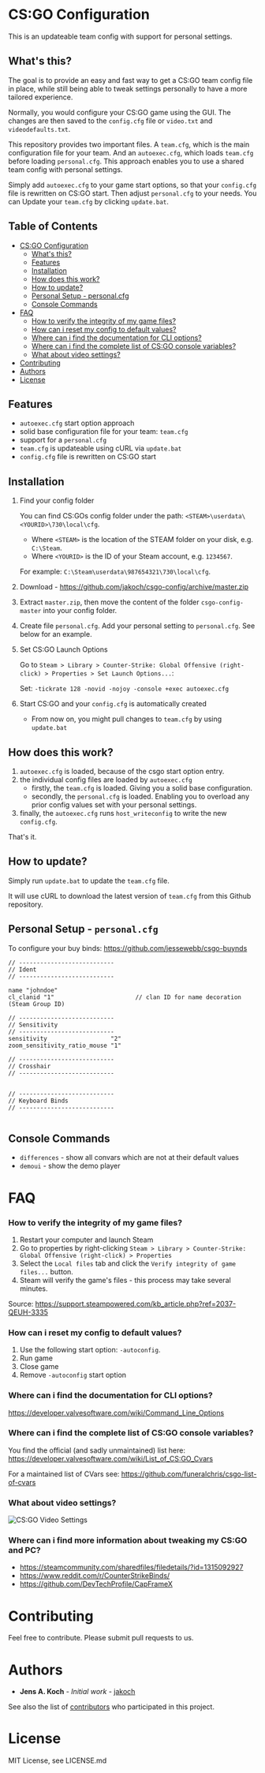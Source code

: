 # CS:GO Configuration

This is an updateable team config with support for personal settings.

## What's this?

The goal is to provide an easy and fast way to get a CS:GO team config file in place,
while still being able to tweak settings personally to have a more tailored experience.

Normally, you would configure your CS:GO game using the GUI.
The changes are then saved to the `config.cfg` file or `video.txt` and `videodefaults.txt`.

This repository provides two important files.
A `team.cfg`, which is the main configuration file for your team.
And an `autoexec.cfg`, which loads `team.cfg` before loading `personal.cfg`.
This approach enables you to use a shared team config with personal settings.

Simply add `autoexec.cfg` to your game start options, so that your `config.cfg` file is rewritten on CS:GO start.
Then adjust `personal.cfg` to your needs. You can Update your `team.cfg` by clicking `update.bat`.

## **Table of Contents** 

- [CS:GO Configuration](#csgo-configuration)
    - [What's this?](#whats-this)
    - [Features](#features)
    - [Installation](#installation)
    - [How does this work?](#how-does-this-work)
    - [How to update?](#how-to-update)
    - [Personal Setup - personal.cfg](#personal-setup---personalcfg)
    - [Console Commands](#console-commands)
- [FAQ](#faq)
    - [How to verify the integrity of my game files?](#how-to-verify-the-integrity-of-my-game-files)
    - [How can i reset my config to default values?](#where-can-i-find-the-documentation-for-cli-options)
    - [Where can i find the documentation for CLI options?](#where-can-i-find-the-documentation-for-cli-options)
    - [Where can i find the complete list of CS:GO console variables?](#where-can-i-find-the-complete-list-of-csgo-console-variables)
    - [What about video settings?](#what-about-video-settings)
- [Contributing](#contributing)
- [Authors](#authors)
- [License](#license)

## Features

- `autoexec.cfg` start option approach
- solid base configuration file for your team: `team.cfg`
- support for a `personal.cfg`
- `team.cfg` is updateable using cURL via `update.bat`
- `config.cfg` file is rewritten on CS:GO start

## Installation

1. Find your config folder

   You can find CS:GOs config folder under the path: `<STEAM>\userdata\<YOURID>\730\local\cfg`.
    - Where `<STEAM>` is the location of the STEAM folder on your disk, e.g. `C:\Steam`.
    - Where `<YOURID>` is the ID of your Steam account, e.g. `1234567`.

   For example: `C:\Steam\userdata\987654321\730\local\cfg`.

2. Download - https://github.com/jakoch/csgo-config/archive/master.zip
3. Extract `master.zip`, then move the content of the folder `csgo-config-master` into your config folder.
4. Create file `personal.cfg`. Add your personal setting to `personal.cfg`. See below for an example.
5. Set CS:GO Launch Options

   Go to `Steam > Library > Counter-Strike: Global Offensive (right-click) > Properties > Set Launch Options...`:

   Set: `-tickrate 128 -novid -nojoy -console +exec autoexec.cfg`

6. Start CS:GO and your `config.cfg` is automatically created
   - From now on, you might pull changes to `team.cfg` by using `update.bat`

## How does this work?

1. `autoexec.cfg` is loaded, because of the csgo start option entry.
2. the individual config files are loaded by `autoexec.cfg`
   - firstly, the `team.cfg` is loaded. Giving you a solid base configuration.
   - secondly, the `personal.cfg` is loaded. Enabling you to overload any prior config values set with your personal settings.
5. finally, the `autoexec.cfg` runs `host_writeconfig` to write the new `config.cfg`.

That's it.

## How to update?

Simply run `update.bat` to update the `team.cfg` file.

It will use cURL to download the latest version of `team.cfg` from this Github repository.

## Personal Setup - `personal.cfg`

To configure your buy binds: https://github.com/jessewebb/csgo-buynds

```
// ---------------------------
// Ident
// ---------------------------

name "johndoe"
cl_clanid "1"                       // clan ID for name decoration (Steam Group ID)

// ---------------------------
// Sensitivity
// ---------------------------
sensitivity                  "2"
zoom_sensitivity_ratio_mouse "1"

// ---------------------------
// Crosshair 
// ---------------------------


// ---------------------------
// Keyboard Binds
// ---------------------------


```

## Console Commands

- `differences` - show all convars which are not at their default values
- `demoui` - show the demo player

# FAQ

### How to verify the integrity of my game files?

1. Restart your computer and launch Steam
2. Go to properties by right-clicking `Steam > Library > Counter-Strike: Global Offensive (right-click) > Properties`
3. Select the `Local files` tab and click the `Verify integrity of game files...` button.
4. Steam will verify the game's files - this process may take several minutes.

Source: https://support.steampowered.com/kb_article.php?ref=2037-QEUH-3335

### How can i reset my config to default values?

1. Use the following start option: `-autoconfig`.
2. Run game
3. Close game
4. Remove `-autoconfig` start option

### Where can i find the documentation for CLI options?

https://developer.valvesoftware.com/wiki/Command_Line_Options

### Where can i find the complete list of CS:GO console variables?

You find the official (and sadly unmaintained) list here:
https://developer.valvesoftware.com/wiki/List_of_CS:GO_Cvars

For a maintained list of CVars see:
https://github.com/funeralchris/csgo-list-of-cvars

### What about video settings?

![CS:GO Video Settings](http://i.imgur.com/YNVSZp4.jpg)

### Where can i find more information about tweaking my CS:GO and PC?

- https://steamcommunity.com/sharedfiles/filedetails/?id=1315092927
- https://www.reddit.com/r/CounterStrikeBinds/
- https://github.com/DevTechProfile/CapFrameX

# Contributing

Feel free to contribute. Please submit pull requests to us.

# Authors

* **Jens A. Koch** - *Initial work* - [jakoch](https://github.com/jakoch)

See also the list of [contributors](https://github.com/jakoch/csgo-config/contributors) who participated in this project.

# License

MIT License, see LICENSE.md
